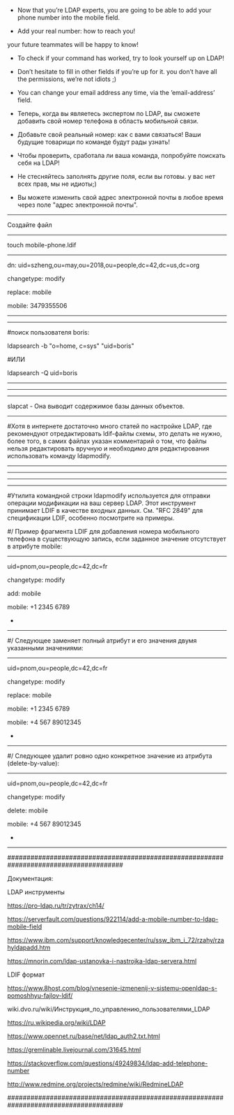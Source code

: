 
 - Now that you’re LDAP experts, you are going to be able to add your phone number into the mobile field.

 - Add your real number: how to reach you!

your future teammates will be happy to know!

 - To check if your command has worked, try to look yourself up on LDAP!

 - Don’t hesitate to fill in other fields if you’re up for it. you don’t have all the permissions, we’re not idiots ;)

 - You can change your email address any time, via the ’email-address’ field.


 - Теперь, когда вы являетесь экспертом по LDAP, вы сможете добавить свой номер телефона в область мобильной связи.

 - Добавьте свой реальный номер: как с вами связаться! Ваши будущие товарищи по команде будут рады узнать!

 - Чтобы проверить, сработала ли ваша команда, попробуйте поискать себя на LDAP!

 - Не стесняйтесь заполнять другие поля, если вы готовы. у вас нет всех прав, мы не идиоты;)

 - Вы можете изменить свой адрес электронной почты в любое время через поле "адрес электронной почты".


------------------------------------------------------------------------------------------------------------------------------------------------------

Создайте файл

------------------------------------------------------------------------------------------------------------------------------------------------------

touch mobile-phone.ldif

------------------------------------------------------------------------------------------------------------------------------------------------------

dn: uid=szheng,ou=may,ou=2018,ou=people,dc=42,dc=us,dc=org

changetype: modify

replace: mobile

mobile: 3479355506

------------------------------------------------------------------------------------------------------------------------------------------------------



------------------------------------------------------------------------------------------------------------------------------------------------------

#поиск  пользователя boris:

ldapsearch -b "o=home, c=sys" "uid=boris"


#ИЛИ 

ldapsearch -Q uid=boris 

------------------------------------------------------------------------------------------------------------------------------------------------------



------------------------------------------------------------------------------------------------------------------------------------------------------
------------------------------------------------------------------------------------------------------------------------------------------------------

slapcat - Она выводит содержимое базы данных объектов.

------------------------------------------------------------------------------------------------------------------------------------------------------

#Хотя в интернете достаточно много статей по настройке LDAP, где рекомендуют отредактировать ldif-файлы схемы, это делать не нужно, более того, в самих файлах указан комментарий о том, что файлы нельзя редактировать вручную и необходимо для редактирования использовать команду ldapmodify. 

------------------------------------------------------------------------------------------------------------------------------------------------------
------------------------------------------------------------------------------------------------------------------------------------------------------
------------------------------------------------------------------------------------------------------------------------------------------------------

------------------------------------------------------------------------------------------------------------------------------------------------------

#Утилита командной строки ldapmodify используется для отправки операции модификации на ваш сервер LDAP. Этот инструмент принимает LDIF в качестве входных данных. См. "RFC 2849" для спецификации LDIF, особенно посмотрите на примеры.

#\/	Пример фрагмента LDIF для добавления номера мобильного телефона в существующую запись, если заданное  значение отсутствует в атрибуте mobile:  

------------------------------------------------------------------------------------------------------------------------------------------------------

uid=pnom,ou=people,dc=42,dc=fr

changetype: modify

add: mobile

mobile: +1 2345 6789

-

------------------------------------------------------------------------------------------------------------------------------------------------------

#\/	Следующее заменяет полный атрибут и его значения двумя указанными значениями:

------------------------------------------------------------------------------------------------------------------------------------------------------

uid=pnom,ou=people,dc=42,dc=fr

changetype: modify

replace: mobile

mobile: +1 2345 6789

mobile: +4 567 89012345

-

------------------------------------------------------------------------------------------------------------------------------------------------------

#\/	Следующее удалит ровно одно конкретное значение из атрибута (delete-by-value):

------------------------------------------------------------------------------------------------------------------------------------------------------

uid=pnom,ou=people,dc=42,dc=fr

changetype: modify

delete: mobile

mobile: +4 567 89012345

-

------------------------------------------------------------------------------------------------------------------------------------------------------

######################################################################################

Документация:


LDAP инструменты

https://pro-ldap.ru/tr/zytrax/ch14/

https://serverfault.com/questions/922114/add-a-mobile-number-to-ldap-mobile-field

https://www.ibm.com/support/knowledgecenter/ru/ssw_ibm_i_72/rzahy/rzahyldapadd.htm


https://mnorin.com/ldap-ustanovka-i-nastrojka-ldap-servera.html



LDIF формат

https://www.8host.com/blog/vnesenie-izmenenij-v-sistemu-openldap-s-pomoshhyu-fajlov-ldif/




wiki.dvo.ru/wiki/Инструкция_по_управлению_пользователями_LDAP

https://ru.wikipedia.org/wiki/LDAP

https://www.opennet.ru/base/net/ldap_auth2.txt.html

https://gremlinable.livejournal.com/31645.html

https://stackoverflow.com/questions/49249834/ldap-add-telephone-number

http://www.redmine.org/projects/redmine/wiki/RedmineLDAP

######################################################################################
